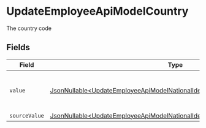 # UpdateEmployeeApiModelCountry

The country code


## Fields

| Field                                                                                                                                                                      | Type                                                                                                                                                                       | Required                                                                                                                                                                   | Description                                                                                                                                                                | Example                                                                                                                                                                    |
| -------------------------------------------------------------------------------------------------------------------------------------------------------------------------- | -------------------------------------------------------------------------------------------------------------------------------------------------------------------------- | -------------------------------------------------------------------------------------------------------------------------------------------------------------------------- | -------------------------------------------------------------------------------------------------------------------------------------------------------------------------- | -------------------------------------------------------------------------------------------------------------------------------------------------------------------------- |
| `value`                                                                                                                                                                    | [JsonNullable\<UpdateEmployeeApiModelNationalIdentityNumberCountryValue>](../../models/components/UpdateEmployeeApiModelNationalIdentityNumberCountryValue.md)             | :heavy_minus_sign:                                                                                                                                                         | The ISO3166-1 Alpha2 Code of the Country                                                                                                                                   | US                                                                                                                                                                         |
| `sourceValue`                                                                                                                                                              | [JsonNullable\<UpdateEmployeeApiModelNationalIdentityNumberCountrySourceValue>](../../models/components/UpdateEmployeeApiModelNationalIdentityNumberCountrySourceValue.md) | :heavy_minus_sign:                                                                                                                                                         | N/A                                                                                                                                                                        |                                                                                                                                                                            |